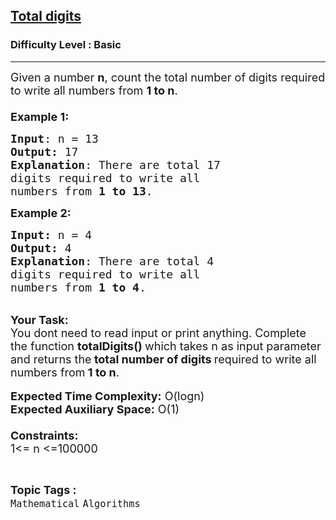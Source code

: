 <h2><a href="https://www.geeksforgeeks.org/problems/total-digits4030/1">Total digits</a></h2><h3>Difficulty Level : Basic</h3><hr><div class="problems_problem_content__Xm_eO"><p><span style="font-size: 18px;">Given a number <strong>n</strong>, count the total number of digits required to write all numbers from <strong>1 to n</strong>.<br><br><strong>Example 1:</strong></span></p>
<pre><span style="font-size: 18px;"><strong>Input</strong>: n = 13
<strong>Output:</strong>&nbsp;17&nbsp;
<strong>Explanation</strong>: There are total 17 
digits required to write all 
numbers from <strong>1 to 13</strong>.</span>
</pre>
<p><span style="font-size: 18px;"><strong>Example 2:</strong></span></p>
<pre><span style="font-size: 18px;"><strong>Input: </strong>n = 4
<strong>Output:&nbsp;</strong>4
<strong>Explanation</strong>: There are total 4 
digits required to write all
numbers from <strong>1 to 4</strong>.
</span></pre>
<p><br><span style="font-size: 18px;"><strong>Your Task:&nbsp;&nbsp;</strong><br>You dont need to read input or print anything. Complete the function <strong>totalDigits()&nbsp;</strong>which takes n&nbsp;as input parameter and returns&nbsp;the<strong> total number of digits </strong>required to write all numbers from<strong> 1 to n</strong>.</span><br><br><span style="font-size: 18px;"><strong>Expected Time Complexity:</strong> O(logn)<br><strong>Expected Auxiliary Space:</strong> O(1)<br><br><strong>Constraints:</strong><br>1&lt;= n&nbsp;&lt;=100000</span></p></div><br><p><span style=font-size:18px><strong>Topic Tags : </strong><br><code>Mathematical</code>&nbsp;<code>Algorithms</code>&nbsp;